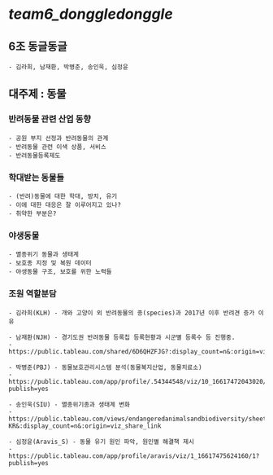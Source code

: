 # ***team6_donggledonggle***

## 6조 동글동글
    - 김라희, 남재환, 박병준, 송인욱, 심정윤

## 대주제 : 동물</br>

### 반려동물 관련 산업 동향
    - 공원 부지 선정과 반려동물의 관계
    - 반려동물 관련 이색 상품, 서비스
    - 반려동물등록제도

### 학대받는 동물들
    - (반려)동물에 대한 학대, 방치, 유기
    - 이에 대한 대응은 잘 이루어지고 있나?
    - 취약한 부분은?

### 야생동물
    - 멸종위기 동물과 생태계
    - 보호종 지정 및 복원 데이터
    - 야생동물 구조, 보호를 위한 노력들

### 조원 역할분담
    - 김라희(KLH) - 개와 고양이 외 반려동물의 종(species)과 2017년 이후 반려견 증가 이유

    - 남재환(NJH) - 경기도권 반려동물 등록칩 등록현황과 시군별 등록수 등 진행중.
    - https://public.tableau.com/shared/6D6QHZFJG?:display_count=n&:origin=viz_share_link

    - 박병준(PBJ) - 동물보호관리시스템 분석(동물복지산업, 동물치료소)
    - https://public.tableau.com/app/profile/.54344548/viz/10_16617472043020/1_1?publish=yes

    - 송인욱(SIU) - 멸종위기종과 생태계 변화
    - https://public.tableau.com/views/endangeredanimalsandbiodiversity/sheet0_2?:language=ko-KR&:display_count=n&:origin=viz_share_link

    - 심정윤(Aravis_S) - 동물 유기 원인 파악, 원인별 해결책 제시
    - https://public.tableau.com/app/profile/aravis/viz/1_16617475624160/1?publish=yes